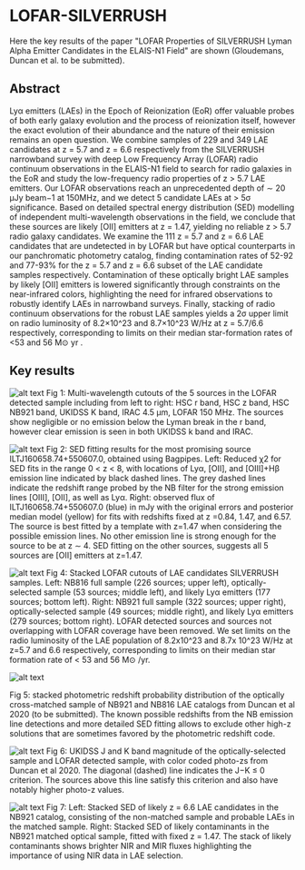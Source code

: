# LOFAR-SILVERRUSH

Here the key results of the paper "LOFAR Properties of SILVERRUSH Lyman Alpha Emitter Candidates in the ELAIS-N1 Field" are shown (Gloudemans, Duncan et al. to be submitted).

## Abstract
Lyα emitters (LAEs) in the Epoch of Reionization (EoR) offer valuable probes of both early galaxy evolution and the process of
reionization itself, however the exact evolution of their abundance and the nature of their emission remains an open question. We
combine samples of 229 and 349 LAE candidates at z = 5.7 and z = 6.6 respectively from the SILVERRUSH narrowband survey
with deep Low Frequency Array (LOFAR) radio continuum observations in the ELAIS-N1 field to search for radio galaxies in the
EoR and study the low-frequency radio properties of z > 5.7 LAE emitters. Our LOFAR observations reach an unprecedented depth
of ∼ 20 μJy beam−1 at 150MHz, and we detect 5 candidate LAEs at > 5σ significance. Based on detailed spectral energy distribution
(SED) modelling of independent multi-wavelength observations in the field, we conclude that these sources are likely [OII] emitters
at z = 1.47, yielding no reliable z > 5.7 radio galaxy candidates. We examine the 111 z = 5.7 and z = 6.6 LAE candidates that
are undetected in by LOFAR but have optical counterparts in our panchromatic photometry catalog, finding contamination rates of
52-92 and 77-93% for the z = 5.7 and z = 6.6 subset of the LAE candidate samples respectively. Contamination of these optically
bright LAE samples by likely [OII] emitters is lowered significantly through constraints on the near-infrared colors, highlighting the
need for infrared observations to robustly identify LAEs in narrowband surveys. Finally, stacking of radio continuum observations for
the robust LAE samples yields a 2σ upper limit on radio luminosity of 8.2×10^23 and 8.7×10^23 W/Hz at z = 5.7/6.6 respectively,
 corresponding to limits on their median star-formation rates of <53 and 56 M⊙ yr .

## Key results
![alt text](https://github.com/AnniekGloudemans/LOFAR-SILVERRUSH/blob/master/multiwavelength_cutouts_5_sources.png)
Fig 1: Multi-wavelength cutouts of the 5 sources in the LOFAR detected sample including from left to right: HSC r band, HSC z band, HSC NB921 band, UKIDSS K band, IRAC 4.5 μm, LOFAR 150 MHz. The sources show negligible or no emission below the Lyman break in the r band, however clear emission is seen in both UKIDSS k band and IRAC.

![alt text](https://github.com/AnniekGloudemans/LOFAR-SILVERRUSH/blob/master/sed_fitting_candidate_ILTJ160658.74+550607.0.png)
Fig 2: SED fitting results for the most promising source ILTJ160658.74+550607.0, obtained using Bagpipes. Left: Reduced χ2 for SED fits in the range 0 < z < 8, with locations of Lyα, [OII], and [OIII]+Hβ emission line indicated by black dashed lines. The grey dashed lines indicate the redshift range probed by the NB filter for the strong emission lines [OIII], [OII], as well as Lyα. Right: observed flux of ILTJ160658.74+550607.0 (blue) in mJy with the original errors and posterior median model (yellow) for fits with redshifts fixed at z =0.84, 1.47, and 6.57. The source is best fitted by a template with z=1.47 when considering the possible emission lines. No other emission line is strong enough for the source to be at z ∼ 4. SED fitting on the other sources, suggests all 5 sources are [OII] emitters at z=1.47.


![alt text](https://github.com/AnniekGloudemans/LOFAR-SILVERRUSH/blob/master/LOFAR_stacks_all.png)
Fig 4: Stacked LOFAR cutouts of LAE candidates SILVERRUSH samples. Left: NB816 full sample (226 sources; upper left), optically- selected sample (53 sources; middle left), and likely Lyα emitters (177 sources; bottom left). Right: NB921 full sample (322 sources; upper right), optically-selected sample (49 sources; middle right), and likely Lyα emitters (279 sources; bottom right). LOFAR detected sources and sources not overlapping with LOFAR coverage have been removed. We set limits on the radio luminosity of the LAE population of 8.2x10^23 and 8.7x 10^23 W/Hz at z=5.7 and 6.6 respectively, corresponding to limits on their median star formation rate of < 53 and 56 M⊙ /yr.

![alt text](https://github.com/AnniekGloudemans/LOFAR-SILVERRUSH/blob/master/lofar_silverrush_pz_stack.png)

Fig 5: stacked photometric redshift probability distribution of the optically cross-matched sample of NB921 and NB816 LAE catalogs from Duncan et al 2020 (to be submitted). The known possible redshifts from the NB emission line detections and more detailed SED fitting allows to exclude other high-z solutions that are sometimes favored by the photometric redshift code.

![alt text](https://github.com/AnniekGloudemans/LOFAR-SILVERRUSH/blob/master/J_K_mag_photoz_optically_selected.png)
Fig 6: UKIDSS J and K band magnitude of the optically-selected sample and LOFAR detected sample, with color coded photo-zs from Duncan et al 2020. The diagonal (dashed) line indicates the J−K ≤ 0 criterion. The sources above this line satisfy this criterion and also have notably higher photo-z values.

![alt text](https://github.com/AnniekGloudemans/LOFAR-SILVERRUSH/blob/master/sed_fits_stacks.png)
Fig 7: Left: Stacked SED of likely z = 6.6 LAE candidates in the NB921 catalog, consisting of the non-matched sample and probable LAEs in the matched sample. Right: Stacked SED of likely contaminants in the NB921 matched optical sample, fitted with fixed z = 1.47. The stack of likely contaminants shows brighter NIR and MIR fluxes highlighting the importance of using NIR data in LAE selection.
